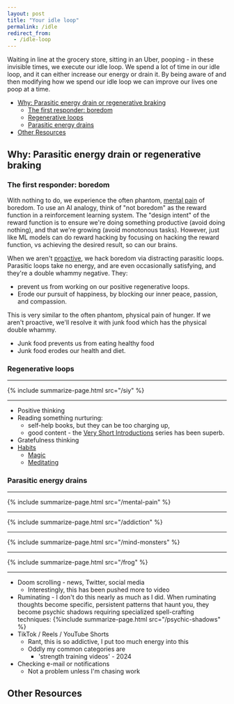 ```yaml
---
layout: post
title: "Your idle loop"
permalink: /idle
redirect_from:
  - /idle-loop
---
```


Waiting in line at the grocery store, sitting in an Uber, pooping - in these invisible times, we execute our idle loop. We spend a lot of time in our idle loop, and it can either increase our energy or drain it. By being aware of and then modifying how we spend our idle loop we can improve our lives one poop at a time.

<!-- prettier-ignore-start -->
<!-- vim-markdown-toc-start -->

- [Why: Parasitic energy drain or regenerative braking](#why-parasitic-energy-drain-or-regenerative-braking)
  - [The first responder: boredom](#the-first-responder-boredom)
  - [Regenerative loops](#regenerative-loops)
  - [Parasitic energy drains](#parasitic-energy-drains)
- [Other Resources](#other-resources)

<!-- vim-markdown-toc-end -->
<!-- prettier-ignore-end -->

## Why: Parasitic energy drain or regenerative braking

### The first responder: boredom

With nothing to do, we experience the often phantom, [mental pain](/mental-pain) of boredom. To use an AI analogy, think of "not boredom" as the reward function in a reinforcement learning system. The "design intent" of the reward function is to ensure we're doing something productive (avoid doing nothing), and that we're growing (avoid monotonous tasks). However, just like ML models can do reward hacking by focusing on hacking the reward function, vs achieving the desired result, so can our brains.

When we aren't [proactive](/7h-c1), we hack boredom via distracting parasitic loops. Parasitic loops take no energy, and are even occasionally satisfying, and they're a double whammy negative. They:

- prevent us from working on our positive regenerative loops.
- Erode our pursuit of happiness, by blocking our inner peace, passion, and compassion.

This is very similar to the often phantom, physical pain of hunger. If we aren't proactive, we'll resolve it with junk food which has the physical double whammy.

- Junk food prevents us from eating healthy food
- Junk food erodes our health and diet.

### Regenerative loops

---

{% include summarize-page.html src="/siy" %}

---

- Positive thinking
- Reading something nurturing:
  - self-help books, but they can be too charging up,
  - good content - the [Very Short Introductions](https://global.oup.com/academic/content/series/v/very-short-introductions-vsi/) series has been superb.
- Gratefulness thinking
- [Habits](/habits)
  - [Magic](/magic)
  - [Meditating](/siy)

### Parasitic energy drains

---

{% include summarize-page.html src="/mental-pain" %}

---

{% include summarize-page.html src="/addiction" %}

---

{% include summarize-page.html src="/mind-monsters" %}

---

{% include summarize-page.html src="/frog" %}

---

- Doom scrolling - news, Twitter, social media
  - Interestingly, this has been pushed more to video
- Ruminating - I don't do this nearly as much as I did. When ruminating thoughts become specific, persistent patterns that haunt you, they become psychic shadows requiring specialized spell-crafting techniques: {%include summarize-page.html src="/psychic-shadows" %}
- TikTok / Reels / YouTube Shorts
  - Rant, this is so addictive, I put too much energy into this
  - Oddly my common categories are
    - 'strength training videos' - 2024
- Checking e-mail or notifications
  - Not a problem unless I'm chasing work

## Other Resources
